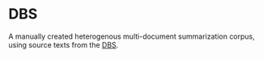 # DBS
A manually created heterogenous multi-document summarization corpus, using source texts from the [DBS](http://www.bildungsserver.de). 
